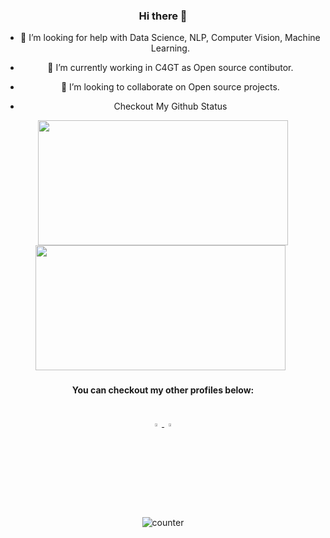 <div align="center">

### Hi there 👋

<!--
**H4R5H1T-007/H4R5H1T-007** is a ✨ _special_ ✨ repository because its `README.md` (this file) appears on your GitHub profile.

Here are some ideas to get you started:

- 🔭 I’m currently working on ...

- 👯 I’m looking to collaborate on ...
- 🤔 I’m looking for help with Data Science, NLP, Computer Vision, Machine Learning.
- 🌱 I’m currently learning C++, Python and Machine Learning
- <img src="https://img.icons8.com/color/48/000000/python.png"> <img src="https://img.icons8.com/color/48/000000/c-plus-plus-logo.png"> <img src="https://img.icons8.com/cute-clipart/48/000000/machine-learning.png">
- 📫 How to reach me: ...
- 😄 Pronouns: ...
- ⚡ Fun fact: ...
-->
- 🤔 I’m looking for help with Data Science, NLP, Computer Vision, Machine Learning.
- 🔭 I’m currently working in C4GT as Open source contibutor.
- 👯 I’m looking to collaborate on Open source projects.

- Checkout My Github Status
<span>   
  <img src="https://github-readme-stats.vercel.app/api?username=h4r5h1t-007&theme=radical&show_icons=true&count_private=true&hide=stars" width=400 height=200>  
  <img src="https://github-readme-stats.vercel.app/api/top-langs/?username=h4r5h1t-007&theme=radical&layout=compact&hide=css" width=400 height=200> &nbsp;
</span>

<h4> You can checkout my other profiles below: </h4> <br>
<a href="https://www.linkedin.com/in/harshit-gupta-8a7b621a4/"> <img src="https://img.icons8.com/color/48/000000/linkedin.png" width="3.5%"> </a>
<a href="mailto:hgupta1153@gmail.com"> <img src="https://img.icons8.com/color/48/000000/gmail.png" width="3.5%"> </a>

<p> <img src="https://komarev.com/ghpvc/?username=h4r5h1t-007&color=green" alt="counter" /> </p>

</div>
